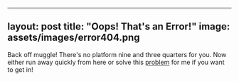 <!-- ---
layout: default
---

<style type="text/css" media="screen">
  .container {
    margin: 10px auto;
    max-width: 600px;
    text-align: center;
  }
  h1 {
    margin: 30px 0;
    font-size: 4em;
    line-height: 1;
    letter-spacing: -1px;
  }
</style>

<div class="container">
  <h1>404</h1>

  <p><strong>Page not found :(</strong></p>
  <p>The requested page could not be found.</p>
</div>
 -->

 ---
layout: post
title: "Oops! That's an Error!"
image: assets/images/error404.png
---

<!-- Main -->
<div id="main">

<p> Back off muggle! There's no platform nine and three quarters for you. Now either run away quickly from here or solve this <a href="https://en.wikipedia.org/wiki/P_versus_NP_problem">problem</a> for me if you want to get in!</p>
<!-- 
<img src="{% link assets/images/error404.png %}" alt="" data-position="top center" /> -->


</div>
